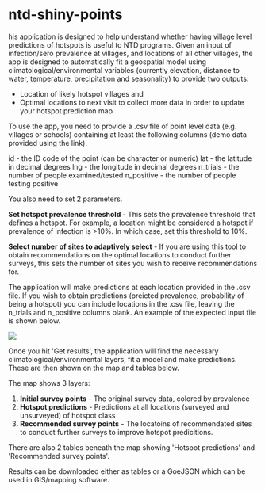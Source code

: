 # ntd-shiny-points
his application is designed to help understand whether having village level predictions of hotspots is useful to NTD programs. Given an input of infection/sero prevalence at villages, and locations of all other villages, the app is designed to automatically fit a geospatial model using climatological/environmental variables (currently elevation, distance to water, temperature, precipitation and seasonality) to provide two outputs:

- Location of likely hotspot villages and
- Optimal locations to next visit to collect more data in order to update your hotspot prediction map

To use the app, you need to provide a .csv file of point level data (e.g. villages or schools) containing at least the following columns (demo data provided using the link). 

id - the ID code of the point (can be character or numeric)
lat - the latitude in decimal degrees
lng - the longitude in decimal degrees
n_trials - the number of people examined/tested 
n_positive - the number of people testing positive

You also need to set 2 parameters. 

**Set hotspot prevalence threshold** - This sets the prevalence threshold that defines a hotspot. For example, a location might be considered a hotspot if prevalence of infection is >10%. In which case, set this threshold to 10%. 

**Select number of sites to adaptively select** - If you are using this tool to obtain recommendations on the optimal locations to conduct further surveys, this sets the number of sites you wish to receive recommendations for. 

The application will make predictions at each location provided in the .csv file. If you wish to obtain predictions (preicted prevalence, probability of being a hotspot) you can include locations in the .csv file, leaving the n_trials and n_positive columns blank. An example of the expected input file is shown below.

![](https://www.dropbox.com/s/f6gmxcwrxpxmdii/demo_data.png)

Once you hit 'Get results', the application will find the necessary climatological/environmental layers, fit a model and make predictions. These are then shown on the map and tables below. 

The map shows 3 layers:

1. **Initial survey points** - The original survey data, colored by prevalence
2. **Hotspot predictions** - Predictions at all locations (surveyed and unsurveyed) of hotspot class
3. **Recommended survey points** - The locatoins of recommendated sites to conduct further surveys to improve hotspot predicitions. 

There are also 2 tables beneath the map showing 'Hotspot predictions' and 'Recommended survey points'. 

Results can be downloaded either as tables or a GoeJSON which can be used in GIS/mapping software.


